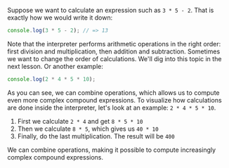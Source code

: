 Suppose we want to calculate an expression such as `3 * 5 - 2`. That is exactly how we would write it down:

```javascript
console.log(3 * 5 - 2); // => 13
```

Note that the interpreter performs arithmetic operations in the right order: first division and multiplication, then addition and subtraction. Sometimes we want to change the order of calculations. We'll dig into this topic in the next lesson. Or another example:

```javascript
console.log(2 * 4 * 5 * 10);
```

 As you can see, we can combine operations, which allows us to compute even more complex compound expressions. To visualize how calculations are done inside the interpreter, let's look at an example: `2 * 4 * 5 * 10`.
1. First we calculate `2 * 4` and get `8 * 5 * 10`
2. Then we calculate `8 * 5`, which gives us `40 * 10`
3. Finally, do the last multiplication. The result will be `400`

We can combine operations, making it possible to compute increasingly complex compound expressions.
